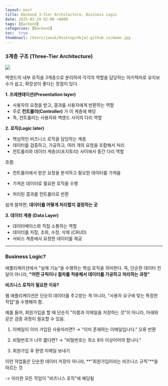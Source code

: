 ```yaml
---
layout: post
title: Backend 3-Tier Architecture, Business Logic
date: 2025-03-29 02:00 +0800
tags: [Backend]
categories: [Backend]
toc:  true
thumbnail: /Users/jaeuk/Desktop/Ukja2.github.io/meme.jpg
---
```


### 3계층 구조 (Three-Tier Architecture)

![](https://velog.velcdn.com/images/ghkdehs/post/0c708033-f7bd-48cc-bba3-517ea5806f34/image.png)

백엔드의 내부 로직을 3계층으로 분리하여 각각의 역할을 담당하는 아키텍처로 유지보수가 쉽고, 확장성이 좋다는 장점이 있다.
<!--more-->

**1. 프레젠테이션(Presentation layer)** 
- 사용자의 요청을 받고, 결과를 사용자에게 반환하는 역할
- 주로 **컨트롤러(Controller)** 가 이 계층에 해당
- 즉, 컨트롤러는 사용자와 백엔드 사이의 다리 역할

**2. 로직(Logic later)**
- 핵심적인 비즈니스 로직을 담당하는 계층
- 데이터를 검증하고, 가공하고, 여러 개의 요청을 조합해서 처리
- 컨트롤러와 데이터 계층(리포지토리) 사이에서 중간 다리 역할


흐름:

- 컨트롤러에서 받은 요청을 분석하고 필요한 데이터를 가져옴

- 가져온 데이터로 필요한 로직을 수행

- 처리된 결과를 컨트롤러로 반환

쉽게 말하면, **데이터를 어떻게 처리할지 결정하는 곳**




**3. 데이터 계층 (Data Layer)** 
- 데이터베이스와 직접 소통하는 역할
- 데이터를 저장, 조회, 수정, 삭제 (CRUD)
- 서비스 계층에서 요청한 데이터를 제공

---

### Business Logic?
애플리케이션에서 "실제 기능"을 수행하는 핵심 로직을 의미한다.
즉, 단순한 데이터 전달이 아니라, **"어떤 규칙이나 절차를 적용해서 데이터를 가공하고 처리하는 과정"**

**비즈니스 로직이 필요한 이유?**

웹 애플리케이션은 단순히 데이터를 주고받는 게 아니라, "사용자 요구에 맞는 특정한 작업"을 수행해야 함.

예를 들어, 회원가입을 할 때 단순히 "이름과 이메일을 저장하는 것"이 아니라, 아래와 같은 검증 과정이 필요할 수 있음.

1. 이메일이 이미 가입된 사용자라면? → "이미 존재하는 이메일입니다." 오류 반환

2. 비밀번호가 너무 짧다면? → "비밀번호는 최소 8자 이상이어야 합니다."

3. 회원가입 후 환영 이메일 보내기

이런 작업들은 단순한 데이터 저장이 아니라, **"회원가입이라는 비즈니스 규칙"**을 따르는 것

-> 이러한 모든 작업이 "비즈니스 로직"에 해당됨
